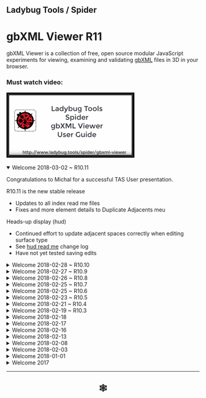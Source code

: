 
## Ladybug Tools / Spider

# gbXML Viewer R11

gbXML Viewer is a collection of free, open source modular JavaScript experiments for viewing, examining and validating [gbXML]( http://gbxml.org ) files in 3D in your browser.


### Must watch video:
[![gbXML Viewer User Guide]( ../../../images/gbxml-viewer-user-guide-300px.png )]( https://www.youtube.com/watch?v=YqEkc3rvxYs )

<!--
<details open>

<summary>Welcome  ~ R.</summary>

</details>
-->



<details open>

<summary>Welcome 2018-03-02 ~ R10.11</summary>

Congratulations to Michal for a successful TAS User presentation.

R10.11 is the new stable release

* Updates to all index read me files
* Fixes and more element details to Duplicate Adjacents meu

Heads-up display (hud)
* Continued effort to update adjacent spaces correctly when editing surface type
* See [hud read me]( http://www.ladybug.tools/spider/index.html#gbxml-viewer/r10-11/gv-hud/README.md ) change log
* Have not yet tested saving edits

</details><details>

<summary>Welcome 2018-02-28 ~ R10.10</summary>

R10.:1O:10.1
* HUD select now sho 8 items instead of 10
R10.:1O:10.2 / R10.:1O:10.4 / R10.:1O:10.5
* Various menu size fixes
R10.:1O:10.3
* Save file working again



R10.10
SET
* Passed through JSLint ~ many slight fixes
* Toggle Ortho camera now working
* Update name space variables

APP
* Update name space variables

HUD
* Update name space variables
* Fix no-scroll select surface
* Rejig update buttons
* Improve menu width handling
* When change type, adjacent spaces update more correctly

</details><details>

<summary>Welcome 2018-02-27 ~ R10.9</summary>

Reports
* Fix silly devLog bug that was breaking everything
* Fix visibility toggles
* Add new menu item: CAD Object ID Groups < wishlist item

HUD
* Add modified by button
* Add select surface list
	* Issue with using cursor keys
* Add input surface ID
* Started update surface adjacent spaces
* Started fix surface type adjacent space update
	* Handling changes to number of adjacent spaces still incomplete - ie from shade to interior wall

Settings
* Explode view with minus, reset and plus buttons
* Starting to be interesting / need separate horizontal and vertical scaling

10.9.2
* Fix surface normals not showing
* Fix Duplicate CADObjectId not showing

</details><details>

<summary>Welcome 2018-02-26 ~ R10.8</summary>

App
* Menus reset when new model loaded

HUD
* Fix delete not deleting
* Add ZXCV access keys to toggle visibility
	* ALT + key to toggle element/surfaces/edges/all
* Add input and select alternative spaces

</details><details>

<summary>Welcome 2018-02-25 ~ R10.7</summary>

Heads-up Display
* Many fixes
* Streamline/simplify the UI

Edit Duplicate Adjacents
* Simplified
* Works more closely with HUD

</details><details>

<summary>Welcome 2018-02-25 ~ R10.6</summary>
* Add GBV module
	* No user iterface interaction / all behind the scenes
	* Standardizes and simplifies many viewing functions
* Add 'edit duplicate adjacents' module
	* Finds all instances of surfaces with two identical adjacent spaces
	* Tools to help with understanding circumstances
	* At a very early stage. Cannot edit or save yet
</details><details>

<summary>Welcome 2018-02-23 ~ R10.5</summary>

* Add 'edit duplicate surfaces' module
	* Finds all instances of two surfaces with identical coordinates
	* Tools to help with understanding circumstances
	* Delete duplicates and save changes



</details><details>

<summary>Welcome 2018-02-21 ~ R10.4</summary>

* Many fixes 'under the hood' / User interface has few changes
* [Name spaces]( https://en.wikipedia.org/wiki/Namespace ) implemented for much of the code
	* Prevents functions and variables in one module trashing a similarly named items in another module
* 'Edit file' workflow improved

</details><details>

<summary>Welcome 2018-02-19 ~ R10.3</summary>

<p>
* Many fixes
* Menus move more smoothly
* Editing, deleting and saving all working - but testing has just started
* HUD updates with Editor and reports
</p>

</details><details>

<summary>Welcome 2018-02-18</summary>

<p>
Add Edit module. All menus movable and resizable. Many fixes throughout. In the Settings menu, the 'Explode view' feature is still not perfect but has been much improved.
</p>

</details><details>

<summary>Welcome 2018-02-17</summary>

<p>
Add three more modules: heads-up display, first person camera and save.
</p>

</details><details>

<summary>Welcome 2018-02-16</summary>

<p>
R10 first commit. A significant revision. The code is smaller, simpler and faster. About half the R9 code is in 10. The remaining modules should be available soon.

The interface give more emphasis to the model - and less to the menus. And, of course, new and more colors.
</p>

</details><details>

<summary>Welcome 2018-02-13</summary>

<p>
Settings menu: Explode view beginning to operate as desired. Still much to do to improve the user experience. Reload web page required to fully reset view.
</p>

</details><details>

<summary>Welcome 2018-02-08</summary>

<p>
Core now corrects for duplicate vertices and other errors in gbXML files. HUD adds many more buttons
</p>

</details><details>

<summary>Welcome 2018-02-03</summary>

<p>
Starting to add saving and editing. Help text added to Reports menu. Storey and Space readout in Core work better.
</p>

</details><details>

<summary>Welcome 2018-01-01</summary>

<p>
Happy new year!
</p>

<p>Please welcome gbXML Viewer R9 with its redesigned user experience.</p>

<p>The big new feature is the screen capture utility. Now you can create animated GIFs from your files.</p>

<p>2018-01-02 ~ minor fixes throughout</p>

</details><details>

<summary>Welcome 2017</summary>



## 2018-01-02 ~ Theo

* Fixing and updating all the R9 module read me files

### 2018-01-01 ~ Theo

* R9.0
* Redesigned user experience
	* All modules may loaded and used simultaneously
	* Switch between text and 3D without losing your place
* Has all the modules of R8
* Add screen capture modules

Done
* 2017-12-10 ~ Michal: can we switch off shadows?
* 2017-12-06 ~ Add slider to move ground up or down

### 2017-12-17 ~ Theo

* Settings
	* Toggle ground and toggle Grid
		* Resets with each new model
		* Auto-positioned at bounding box minimum
		* Buttons added to increase or decrease of height level
	* Toggle surface normals
		* Resets with each new model
	* Add toggle shade and shadows
	* Add explode view horizontal and vertical
		* First pass / still many issues / but will eventually be lots of fun


### 2017-12-16 ~ Theo

* Add 'Robust' Core version


### 2017-12-15 ~ Theo

* Sun Path / Analemma 3D
	* Mostly functioning as intended
	* Minor issues still to be fixed


### 2017-12-13 ~ Theo

* Read Me files
	* Add many links and update text throughout
* Sample files
	* Files renamed in a consistent manner
	* Read me added
* View Updates
	* View update issues a blog posts
* Reports
	* Duplicate CAD IDs sorted and display next to each other
	* Every set of duplicates CAD IDs has its own toggle view button
	* Same toggle view button added to other reports


### 2017-12-12 ~ Theo

* Reports
	* Updated to button tag
	* Storeys: display number and IDs of spaces
	* Surfaces
		* Better handling of on/off toggles
		* Add 'all visible' button
	* Duplicate Coordinates
		* Add visibility toggle for all duplicates
		* Add Space button to toggle view of space
	* Duplicate Adjacencies
		* Add visibility toggle for all duplicates
		* Add length and width of element
	* Tiny Surfaces
		* Add length and width of element
	* Invalid Adjacencies << new item
		* Checks for multiple adjacencies in objects that should only have a single adjacency
* Settings
	* Add toggle buttons for surfaces/edges/all
	* Update colors
	* Colors of duplicates etc unchanged when toggling other color settings
* Many other minor fixes and code clean-up

### 2017-12-10 ~ Theo

R8.10
* Add 'first person' camera
* Add beginning of drawing an analemma
* Exposure type material colors updated
* Update draw normals only if element is visible
	* Use Reports > Surfaces to toggle element visibility then use this command
* Update to 'toggle camera ortho'


Done
* 2017-12-07 ~ Michal: Toggle for Ortho camera
* 2017-12-10 ~ Michal: Update color choices
* 2017-12-10 ~ Michal: can we show normals for selected items only?


### 2017-12-08 ~ Theo

R8.9
* Core
	* Add 'reset view' calls createReport()
* HUD
	* Add toggle button
	* Toggle off when new file loaded

R8.8
* Core
	* Add 'reset view' button resets background, camera, material colors
* Reports
	* Add toggle visibility for each surface type
	* Add display zone count and names per storey

Note
'reset view' button not currently working in reports, so has been disabled for the moment

Done
* 2017-12-07 ~ Michal: toggle for HUD
* 2017-12-08 ~ Michal: reset view: includes background gradient , materials colors or camera ortho
* 2017-12-08 ~ Michal: Storey ability to hide roofs or floor to better see layout
* 2017-12-08 ~ Michal: can we show number of zones per storey?


### 2017-12-07 ~ Theo

R8.7
* Templates: code clean-up
	* Add drag and drop capability
	* Better selection of sample files
* Settings:
	* Add set color by exposure type
	* Add drag and drop capability
	* Better selection of sample files
* Reports
	* Add drag and drop capability
	* Better selection of sample files
	* Add view storey
	* Add is a space has an 'InteriorFloor' or 'SlabOnGrade' or 'RaisedFloor' or 'UndergroundSlab' then zoom into that space
* App2
	* Add drag and drop capability

Done

* 2017-12-01 ~ Load files via drag and drop
* 2017-12-02 ~ Add test file??
* 2017-12-01 ~ Add choice to display in right-side menu

### 2017-12-06 ~ Theo

App2 R8.5
12:44
* Fixed: reset view not resetting surfaces visible
* Settings: add toggle grid
* Settings: add toggle ground
* App2: add footer

* 2017-12-01 ~ Add a 'ground' that can receive shadow

8.6
21:32
* Fix some of the reset view issues
* Highlight all duplicate adjacencies in red
* Add better spacing between duplicate adjacencies log
* Tiny surface telltale now has opacity - so you can see very tine things inside the telltale
* location hash and splash screen working together better
* Add button to turn off heads-up - not yet a nice toggle

### 2017-12-05 ~ Theo

R8.5 ~ new user interface
* Everything in left menu


### 2017-12-04 ~ Theo

Little fixes and new features everywhere

* Add buttons to heads-up display
* Add choices to Settings
* Add surface edges and rest buttons to core
* 2017-12-02 ~ Michal: Zoom and center duplicate surfaces, duplicate coordinates, tiny surfaces
* 2017-12-01 ~ Add better display = none on new file loaded
* 2017-12-01 ~ Add hamburger/slider menu
* 2017-12-01 ~ Michal: Locate camera/controls target inside a given space / zoom into the space


### 2017-12-03 ~ Theo

* 2017-12-02 ~ Michal: Report and display surfaces with duplicate CAD IDs
* 2017-12-02 ~ Michal: Highlight and display tiny areas << Added Report > Tiny Surfaces

### 2017-12-02 ~ Theo

* 2017-12-01 ~ Michal: load local files via location.hash < see read me for Core module

### 2017-11-30

* First Commit


</details>

***

<h2 onclick=divMenu.scrollTop=0; style=cursor:pointer;text-align:center; title='go to top and, btw, my web is better than your web' > &#x1f578; </h2>
